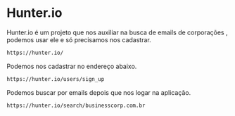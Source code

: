 # Hunter.io
Hunter.io é um projeto que nos auxiliar na busca de emails de corporações , podemos usar ele e só precisamos nos cadastrar.

```sh
https://hunter.io/
```

Podemos nos cadastrar no endereço abaixo.
```sh
https://hunter.io/users/sign_up
```

Podemos buscar por emails depois que nos logar na aplicação.
```sh
https://hunter.io/search/businesscorp.com.br
```